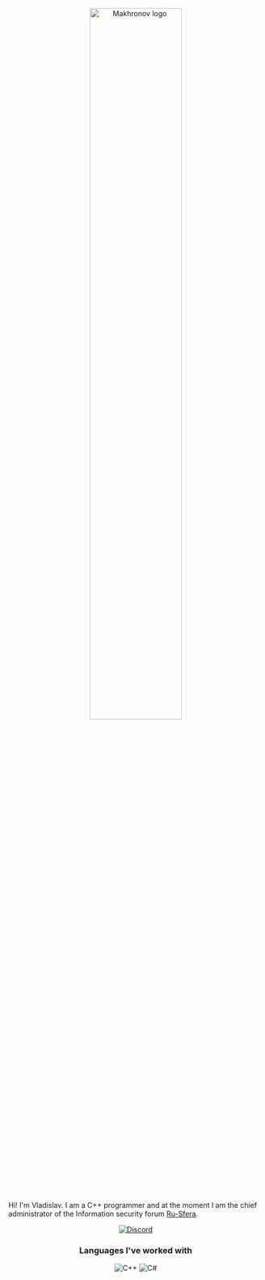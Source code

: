 <p align="center">
  <a href="https://tcno.co"><img src="https://i.imgur.com/6f3sWiO.jpg" alt="Makhronov logo" width="60%"></a>
</p>
  
Hi! I'm Vladislav. I am a C++ programmer and at the moment I am the chief administrator of the Information security forum [Ru-Sfera](https://ru-sfera.pw/).

<p align="center">
 <a href="https://discord.gg/d5WyvhD8tm"><img src="https://img.shields.io/badge/Discord-100000?style=for-the-badge&logo=discord&logoColor=white" alt="Discord"></a>
</p>

<h3 align="center">Languages I've worked with</h3>
<p align="center">
  <img src="https://img.shields.io/badge/C%2B%2B-00599C?style=for-the-badge&logo=c%2B%2B&logoColor=white" alt="C++">
  <img src="https://img.shields.io/badge/C%23-239120?style=for-the-badge&logo=c-sharp&logoColor=white" alt="C#">
</p>
